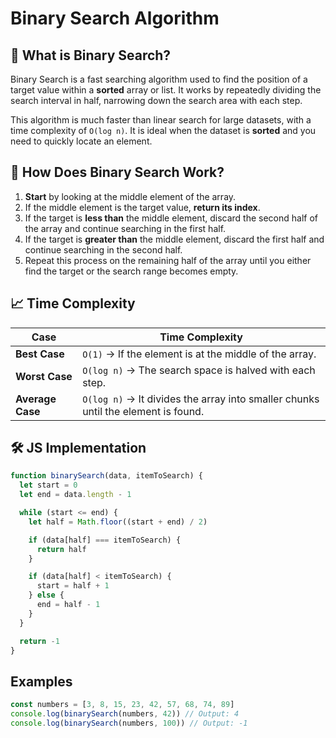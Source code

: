 # Binary Search Algorithm  

## 📌 What is Binary Search?  
Binary Search is a fast searching algorithm used to find the position of a target value within a **sorted** array or list. It works by repeatedly dividing the search interval in half, narrowing down the search area with each step.  

This algorithm is much faster than linear search for large datasets, with a time complexity of `O(log n)`. It is ideal when the dataset is **sorted** and you need to quickly locate an element.  

## 🔹 How Does Binary Search Work?  
1. **Start** by looking at the middle element of the array.  
2. If the middle element is the target value, **return its index**.  
3. If the target is **less than** the middle element, discard the second half of the array and continue searching in the first half.  
4. If the target is **greater than** the middle element, discard the first half and continue searching in the second half.  
5. Repeat this process on the remaining half of the array until you either find the target or the search range becomes empty.  

## 📈 Time Complexity  
| Case          | Time Complexity |
|--------------|----------------|
| **Best Case**    | `O(1)` → If the element is at the middle of the array. |
| **Worst Case**   | `O(log n)` → The search space is halved with each step. |
| **Average Case** | `O(log n)` → It divides the array into smaller chunks until the element is found. |

## 🛠 JS Implementation
```js
function binarySearch(data, itemToSearch) {
  let start = 0
  let end = data.length - 1

  while (start <= end) {
    let half = Math.floor((start + end) / 2)

    if (data[half] === itemToSearch) {
      return half
    }

    if (data[half] < itemToSearch) {
      start = half + 1
    } else {
      end = half - 1
    }
  }

  return -1
}
```

## Examples
```js
const numbers = [3, 8, 15, 23, 42, 57, 68, 74, 89]
console.log(binarySearch(numbers, 42)) // Output: 4
console.log(binarySearch(numbers, 100)) // Output: -1
